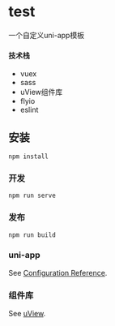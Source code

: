 # test

一个自定义uni-app模板

#### 技术栈
* vuex
* sass
* uView组件库
* flyio
* eslint

## 安装
```
npm install
```

### 开发
```
npm run serve
```

### 发布
```
npm run build
```

### uni-app
See [Configuration Reference](https://uniapp.dcloud.io/).

### 组件库
See [uView](https://uviewui.com/components/intro.html).

### 
